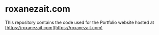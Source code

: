 # roxanezait.com 
This repository contains the code used for the Portfolio website hosted at [https://roxanezait.com](https://roxanezait.com)
